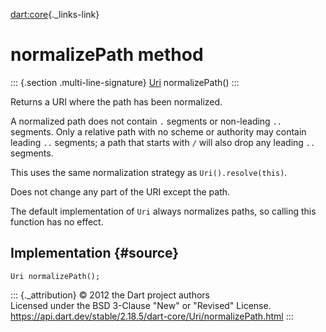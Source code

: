 [dart:core](../../dart-core/dart-core-library){._links-link}

normalizePath method
====================

::: {.section .multi-line-signature}
[Uri](../uri-class) normalizePath()
:::

Returns a URI where the path has been normalized.

A normalized path does not contain `.` segments or non-leading `..`
segments. Only a relative path with no scheme or authority may contain
leading `..` segments; a path that starts with `/` will also drop any
leading `..` segments.

This uses the same normalization strategy as `Uri().resolve(this)`.

Does not change any part of the URI except the path.

The default implementation of `Uri` always normalizes paths, so calling
this function has no effect.

Implementation {#source}
--------------

``` {.language-dart data-language="dart"}
Uri normalizePath();
```

::: {._attribution}
© 2012 the Dart project authors\
Licensed under the BSD 3-Clause \"New\" or \"Revised\" License.\
<https://api.dart.dev/stable/2.18.5/dart-core/Uri/normalizePath.html>
:::
